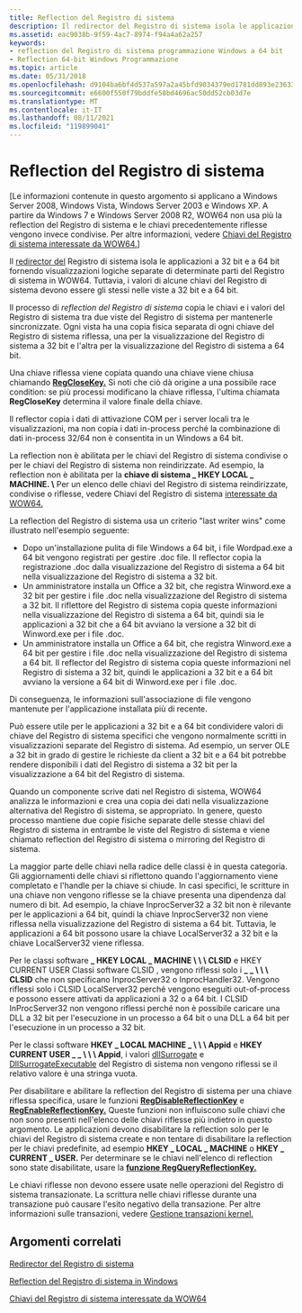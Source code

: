 ```yaml
---
title: Reflection del Registro di sistema
description: Il redirector del Registro di sistema isola le applicazioni a 32 bit e a 64 bit fornendo visualizzazioni logiche separate di determinate parti del Registro di sistema in WOW64. Tuttavia, i valori di alcune chiavi del Registro di sistema devono essere gli stessi nelle viste a 32 bit e a 64 bit.
ms.assetid: eac9038b-9f59-4ac7-8974-f94a4a62a257
keywords:
- reflection del Registro di sistema programmazione Windows a 64 bit
- Reflection 64-bit Windows Programmazione
ms.topic: article
ms.date: 05/31/2018
ms.openlocfilehash: d9104ba6bf4d537a597a2a45bfd9034379ed1781dd893e23633c08e9e9c1149b
ms.sourcegitcommit: e6600f550f79bddfe58bd4696ac50dd52cb03d7e
ms.translationtype: MT
ms.contentlocale: it-IT
ms.lasthandoff: 08/11/2021
ms.locfileid: "119899041"
---
```

# <a name="registry-reflection"></a>Reflection del Registro di sistema

\[Le informazioni contenute in questo argomento si applicano a Windows Server 2008, Windows Vista, Windows Server 2003 e Windows XP. A partire da Windows 7 e Windows Server 2008 R2, WOW64 non usa più la reflection del Registro di sistema e le chiavi precedentemente riflesse vengono invece condivise. Per altre informazioni, vedere [Chiavi del Registro di sistema interessate da WOW64.](shared-registry-keys.md)\]

Il [redirector del](registry-redirector.md) Registro di sistema isola le applicazioni a 32 bit e a 64 bit fornendo visualizzazioni logiche separate di determinate parti del Registro di sistema in WOW64. Tuttavia, i valori di alcune chiavi del Registro di sistema devono essere gli stessi nelle viste a 32 bit e a 64 bit.

Il processo di *reflection del Registro di sistema* copia le chiavi e i valori del Registro di sistema tra due viste del Registro di sistema per mantenerle sincronizzate. Ogni vista ha una copia fisica separata di ogni chiave del Registro di sistema riflessa, una per la visualizzazione del Registro di sistema a 32 bit e l'altra per la visualizzazione del Registro di sistema a 64 bit.

Una chiave riflessa viene copiata quando una chiave viene chiusa chiamando [**RegCloseKey.**](/windows/desktop/api/winreg/nf-winreg-regclosekey) Si noti che ciò dà origine a una possibile race condition: se più processi modificano la chiave riflessa, l'ultima chiamata **RegCloseKey** determina il valore finale della chiave.

Il reflector copia i dati di attivazione COM per i server locali tra le visualizzazioni, ma non copia i dati in-process perché la combinazione di dati in-process 32/64 non è consentita in un Windows a 64 bit.

La reflection non è abilitata per le chiavi del Registro di sistema condivise o per le chiavi del Registro di sistema non reindirizzate. Ad esempio, la reflection non è abilitata per la **chiave di sistema \_ HKEY LOCAL \_ MACHINE. \\** Per un elenco delle chiavi del Registro di sistema reindirizzate, condivise o riflesse, vedere Chiavi del Registro di sistema [interessate da WOW64.](shared-registry-keys.md)

La reflection del Registro di sistema usa un criterio "last writer wins" come illustrato nell'esempio seguente:

-   Dopo un'installazione pulita di file Windows a 64 bit, i file Wordpad.exe a 64 bit vengono registrati per gestire .doc file. Il reflector copia la registrazione .doc dalla visualizzazione del Registro di sistema a 64 bit nella visualizzazione del Registro di sistema a 32 bit.
-   Un amministratore installa un Office a 32 bit, che registra Winword.exe a 32 bit per gestire i file .doc nella visualizzazione del Registro di sistema a 32 bit. Il riflettore del Registro di sistema copia queste informazioni nella visualizzazione del Registro di sistema a 64 bit, quindi sia le applicazioni a 32 bit che a 64 bit avviano la versione a 32 bit di Winword.exe per i file .doc.
-   Un amministratore installa un Office a 64 bit, che registra Winword.exe a 64 bit per gestire i file .doc nella visualizzazione del Registro di sistema a 64 bit. Il reflector del Registro di sistema copia queste informazioni nel Registro di sistema a 32 bit, quindi le applicazioni a 32 bit e a 64 bit avviano la versione a 64 bit di Winword.exe per i file .doc.

Di conseguenza, le informazioni sull'associazione di file vengono mantenute per l'applicazione installata più di recente.

Può essere utile per le applicazioni a 32 bit e a 64 bit condividere valori di chiave del Registro di sistema specifici che vengono normalmente scritti in visualizzazioni separate del Registro di sistema. Ad esempio, un server OLE a 32 bit in grado di gestire le richieste da client a 32 bit e a 64 bit potrebbe rendere disponibili i dati del Registro di sistema a 32 bit per la visualizzazione a 64 bit del Registro di sistema.

Quando un componente scrive dati nel Registro di sistema, WOW64 analizza le informazioni e crea una copia dei dati nella visualizzazione alternativa del Registro di sistema, se appropriato. In genere, questo processo mantiene due copie fisiche separate delle stesse chiavi del Registro di sistema in entrambe le viste del Registro di sistema e viene chiamato reflection del Registro di sistema o mirroring del Registro di sistema.

La maggior parte delle chiavi nella radice delle classi è in questa categoria. Gli aggiornamenti delle chiavi si riflettono quando l'aggiornamento viene completato e l'handle per la chiave si chiude. In casi specifici, le scritture in una chiave non vengono riflesse se la chiave presenta una dipendenza dal numero di bit. Ad esempio, la chiave InprocServer32 a 32 bit non è rilevante per le applicazioni a 64 bit, quindi la chiave InprocServer32 non viene riflessa nella visualizzazione del Registro di sistema a 64 bit. Tuttavia, le applicazioni a 64 bit possono usare la chiave LocalServer32 a 32 bit e la chiave LocalServer32 viene riflessa.

Per le classi software **\_ HKEY LOCAL \_ MACHINE \\ \\ \\ CLSID** e HKEY CURRENT USER Classi software CLSID , vengono riflessi solo i **\_ \_ \\ \\ \\ CLSID** che non specificano InprocServer32 o InprocHandler32. Vengono riflessi solo i CLSID LocalServer32 perché vengono eseguiti out-of-process e possono essere attivati da applicazioni a 32 o a 64 bit. I CLSID InProcServer32 non vengono riflessi perché non è possibile caricare una DLL a 32 bit per l'esecuzione in un processo a 64 bit o una DLL a 64 bit per l'esecuzione in un processo a 32 bit.

Per le classi software **HKEY \_ LOCAL MACHINE \_ \\ \\ \\ Appid** e **HKEY CURRENT USER \_ \_ \\ \\ \\ Appid**, i valori [dllSurrogate](../com/dllsurrogate.md) e [DllSurrogateExecutable]( ../com/dllsurrogateexecutable.md) del Registro di sistema non vengono riflessi se il relativo valore è una stringa vuota.

Per disabilitare e abilitare la reflection del Registro di sistema per una chiave riflessa specifica, usare le funzioni [**RegDisableReflectionKey**](/windows/desktop/api/winreg/nf-winreg-regdisablereflectionkey) e [**RegEnableReflectionKey.**](/windows/desktop/api/winreg/nf-winreg-regenablereflectionkey) Queste funzioni non influiscono sulle chiavi che non sono presenti nell'elenco delle chiavi riflesse più indietro in questo argomento. Le applicazioni devono disabilitare la reflection solo per le chiavi del Registro di sistema create e non tentare di disabilitare la reflection per le chiavi predefinite, ad esempio **HKEY \_ LOCAL \_ MACHINE** o **HKEY \_ CURRENT \_ USER.** Per determinare se le chiavi nell'elenco di reflection sono state disabilitate, usare la [**funzione RegQueryReflectionKey.**](/windows/desktop/api/winreg/nf-winreg-regqueryreflectionkey)

Le chiavi riflesse non devono essere usate nelle operazioni del Registro di sistema transazionate. La scrittura nelle chiavi riflesse durante una transazione può causare l'esito negativo della transazione. Per altre informazioni sulle transazioni, vedere [Gestione transazioni kernel.](/windows/desktop/Ktm/kernel-transaction-manager-portal)

## <a name="related-topics"></a>Argomenti correlati

<dl> <dt>

[Redirector del Registro di sistema](registry-redirector.md)
</dt> <dt>

[Reflection del Registro di sistema in Windows](/windows-hardware/drivers/display/microsoft-windows-vista-display-driver-64-bit-issues)
</dt> <dt>

[Chiavi del Registro di sistema interessate da WOW64](shared-registry-keys.md)
</dt> </dl>

 

 